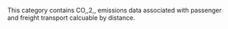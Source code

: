 This category contains CO,,2,, emissions data associated with passenger
and freight transport calcuable by distance.

